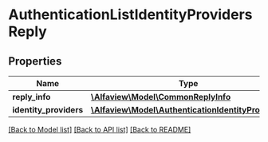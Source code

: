 # AuthenticationListIdentityProvidersReply

## Properties
Name | Type | Description | Notes
------------ | ------------- | ------------- | -------------
**reply_info** | [**\Alfaview\Model\CommonReplyInfo**](CommonReplyInfo.md) |  | [optional] 
**identity_providers** | [**\Alfaview\Model\AuthenticationIdentityProvider[]**](AuthenticationIdentityProvider.md) |  | [optional] 

[[Back to Model list]](../README.md#documentation-for-models) [[Back to API list]](../README.md#documentation-for-api-endpoints) [[Back to README]](../README.md)


